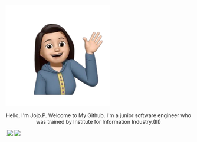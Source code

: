 ![image](https://github.com/jojononstop/jojononstop/blob/main/profileimage.png) 
<div align="center">Hello, I'm Jojo.P. Welcome to My Github. I'm a junior software engineer who was trained by Institute for Information Industry.(III)</div>

.<img src="https://github-readme-stats.vercel.app/api/top-langs/?username=sun0225SUN&hide_title=true&hide_border=true&layout=compact&langs_count=6&text_color=000&icon_color=fff&bg_color=0,52fa5a,4dfcff,c64dff&theme=graywhite" /> ![](https://komarev.com/ghpvc/?username=jojononstop&color=yellow)









